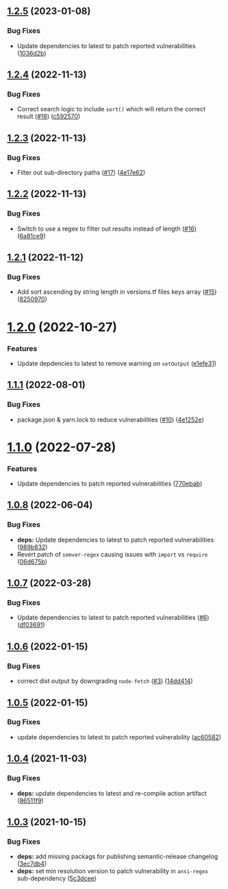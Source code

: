 ## [1.2.5](https://github.com/clowdhaus/terraform-min-max/compare/v1.2.4...v1.2.5) (2023-01-08)


### Bug Fixes

* Update dependencies to latest to patch reported vulnerabilities ([1036d2b](https://github.com/clowdhaus/terraform-min-max/commit/1036d2b5ae252f6c5536519702dc76028ef1fa48))

## [1.2.4](https://github.com/clowdhaus/terraform-min-max/compare/v1.2.3...v1.2.4) (2022-11-13)


### Bug Fixes

* Correct search logic to include `sort()` which will return the correct result ([#18](https://github.com/clowdhaus/terraform-min-max/issues/18)) ([c592570](https://github.com/clowdhaus/terraform-min-max/commit/c592570b641f1c4050371eb10a36c8b3084f05e6))

## [1.2.3](https://github.com/clowdhaus/terraform-min-max/compare/v1.2.2...v1.2.3) (2022-11-13)


### Bug Fixes

* Filter out sub-directory paths ([#17](https://github.com/clowdhaus/terraform-min-max/issues/17)) ([4e17e62](https://github.com/clowdhaus/terraform-min-max/commit/4e17e62c0caec29df4a932ca9379306ae075de25))

## [1.2.2](https://github.com/clowdhaus/terraform-min-max/compare/v1.2.1...v1.2.2) (2022-11-13)


### Bug Fixes

* Switch to use a regex to filter out results instead of length ([#16](https://github.com/clowdhaus/terraform-min-max/issues/16)) ([6a81ce9](https://github.com/clowdhaus/terraform-min-max/commit/6a81ce9986c92312c78609995aa33c4c0e4ccd40))

## [1.2.1](https://github.com/clowdhaus/terraform-min-max/compare/v1.2.0...v1.2.1) (2022-11-12)


### Bug Fixes

* Add sort ascending by string length in versions.tf files keys array ([#15](https://github.com/clowdhaus/terraform-min-max/issues/15)) ([8250970](https://github.com/clowdhaus/terraform-min-max/commit/8250970624bba09f5d3e3b396c9cd0f521b8220b))

# [1.2.0](https://github.com/clowdhaus/terraform-min-max/compare/v1.1.1...v1.2.0) (2022-10-27)


### Features

* Update depdencies to latest to remove warning on `setOutput` ([e1efe31](https://github.com/clowdhaus/terraform-min-max/commit/e1efe311319da6635d8a8095b8ce936e6d335581))

## [1.1.1](https://github.com/clowdhaus/terraform-min-max/compare/v1.1.0...v1.1.1) (2022-08-01)


### Bug Fixes

* package.json & yarn.lock to reduce vulnerabilities ([#10](https://github.com/clowdhaus/terraform-min-max/issues/10)) ([4e1252e](https://github.com/clowdhaus/terraform-min-max/commit/4e1252eba3723803affb633ccd5df84170e4fa87))

# [1.1.0](https://github.com/clowdhaus/terraform-min-max/compare/v1.0.8...v1.1.0) (2022-07-28)


### Features

* Update dependencies to patch reported vulnerabilities ([770ebab](https://github.com/clowdhaus/terraform-min-max/commit/770ebab21c37899d98ddd31a1fbf3d4dc3ee0022))

## [1.0.8](https://github.com/clowdhaus/terraform-min-max/compare/v1.0.7...v1.0.8) (2022-06-04)


### Bug Fixes

* **deps:** Update dependencies to latest to patch reported vulnerabilities ([989b832](https://github.com/clowdhaus/terraform-min-max/commit/989b8328febeb0f4eaa214fd190e6d786628cde7))
* Revert patch of `semver-regex` causing issues with `import` vs `require` ([06d675b](https://github.com/clowdhaus/terraform-min-max/commit/06d675b45b1a0f5bf5d8c8a9720593bf7e1b5604))

## [1.0.7](https://github.com/clowdhaus/terraform-min-max/compare/v1.0.6...v1.0.7) (2022-03-28)


### Bug Fixes

* Update dependencies to latest to patch reported vulnerabilities ([#6](https://github.com/clowdhaus/terraform-min-max/issues/6)) ([df03691](https://github.com/clowdhaus/terraform-min-max/commit/df036915208a27a559dc769f7c6a1413c55c58dd))

## [1.0.6](https://github.com/clowdhaus/terraform-min-max/compare/v1.0.5...v1.0.6) (2022-01-15)


### Bug Fixes

* correct dist output by downgrading `node-fetch` ([#3](https://github.com/clowdhaus/terraform-min-max/issues/3)) ([14dd414](https://github.com/clowdhaus/terraform-min-max/commit/14dd41404de18a3cb8b898eb87ea56809fd7ce02))

## [1.0.5](https://github.com/clowdhaus/terraform-min-max/compare/v1.0.4...v1.0.5) (2022-01-15)


### Bug Fixes

* update dependencies to latest to patch reported vulnerability ([ac60582](https://github.com/clowdhaus/terraform-min-max/commit/ac605826692ed7fd8a73b94f0df1b440dcf9a144))

## [1.0.4](https://github.com/clowdhaus/terraform-min-max/compare/v1.0.3...v1.0.4) (2021-11-03)


### Bug Fixes

* **deps:** update dependencies to latest and re-compile action artifact ([86511f9](https://github.com/clowdhaus/terraform-min-max/commit/86511f9f178cc636ac2eb00ffdfe73f77090fa52))

## [1.0.3](https://github.com/clowdhaus/terraform-min-max/compare/v1.0.2...v1.0.3) (2021-10-15)


### Bug Fixes

* **deps:** add missing packags for publishing semantic-release changelog ([3ec7db4](https://github.com/clowdhaus/terraform-min-max/commit/3ec7db4b9648dd28b970f847768eeeee93373cf3))
* **deps:** set min resolution version to patch vulnerability in `ansi-regex` sub-dependency ([5c3dcee](https://github.com/clowdhaus/terraform-min-max/commit/5c3dcee3c43fe9da8c3cac99c3c13d73dd970ca6))
